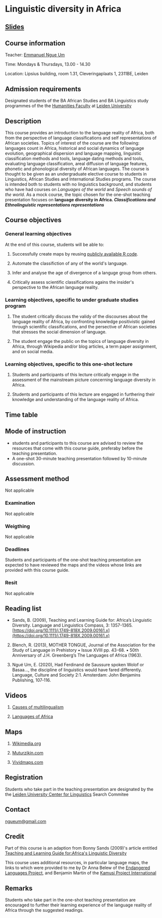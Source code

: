 # **Linguistic diversity in Africa**

## [Slides](https://docs.google.com/presentation/d/1sluXIob1yjTQ_pbkA3y_uKLtBZUqfMfqe-d2DzEoDpQ/edit?usp=sharing)

## **Course information**
Teacher: [Emmanuel Ngue Um](https://www.linkedin.com/in/emmanuel-ngué-um-98663769/)
 
Time: Mondays & Thursdays, 13.00 - 14.30

Location: Lipsius building, room 1.31, Cleveringaplaats 1, 2311BE, Leiden

## **Admission requirements**

Designated students of the BA African Studies and BA Linguistics study programmes of the the [Humanities Faculty](https://www.universiteitleiden.nl/en/humanities) at [Leiden University](https://www.universiteitleiden.nl/en) 

## **Description**

This course provides an introduction to the language reality of Africa, both from the perspective of language classifications and self representations of African societies. Topics of interest of the course are the following:  languages count in Africa, historical and social dynamics of language evolution, geographical dispersion and language mapping, linguistic classification methods and tools, language dating methods and tools, evaluating language classification, areal diffusion of language features, phonetic and phonological diversity of African languages. The course is thought to be given as an undergraduate elective course to students in Linguistics, African Studies and International Studies programs. The course is intended both to students with no linguistics background, and students who have had courses on *Languages of the world* and *Speech sounds of the world*.
As a mock course, the topic chosen for the one-shot teaching presentation focuses on **language diversity in Africa. *Classificatiions and Ethnolinguistic representations representations***

## **Course objectives**

### **General learning objectives**
At the end of this course, students will be able to:

1. Successfully create maps by reusing [publicly available R code](https://github.com/digitalkoine/PizzaMap-learn-to-code-maps-in-R-).

2. Automate the classifiction of any of the world's language.

3. Infer and analyse the age of divergence of a languge group from others.

4. Critically assess scientific classifications agains the insider's perspective to the African language reality. 


### **Learning objectives, specific to under graduate studies program**
1. The student critically discuss the validy of the discourses about the language reality of Africa, by confronting knowledge positivistic gained through scientific classifications, and the persective of African societies that stresses the social dimension of language.

2. The student engage the public on the topics of language diversity in Africa, through Wikipedia and/or blog articles, a term paper assignment, and on social media.

### **Learning objectives, specific to this one-shot lecture**
1. Students and participants of this lecture critically engage in the assessment of the mainstream picture concerning language diversity in Africa.

2. Students and participants of this lecture are engaged in furthering their knowledge and understanding of the language reality of Africa.

## **Time table**

## **Mode of instruction**
- students and participants to this course are advised to review the resources that come with this course guide, preferaby before the teaching presentation.
- A one-shot 30-minute teaching presentation followed by 10-minute discussion.

## **Assessment method**
Not applicable

### **Examination**
Not applicable

### **Weigthing**
Not applicable

### **Deadlines**
Students and participants of the one-shot teaching presentation are expected to have reviewed the maps and the videos whose links are provided with this course guide.

### **Resit**
Not applicable

## **Reading list**

* Sands, B. (2009), Teaching and Learning Guide for: Africa’s Linguistic Diversity. Language and Linguistics Compass, 3: 1357-1365. [https://doi.org/10.1111/j.1749-818X.2009.00161.x](https://doi.org/10.1111/j.1749-818X.2009.00161.x)

2. Blench, R. (2013), MOTHER TONGUE, Journal of the Association for the Study of Language in Prehistory • Issue XVIII pp. 43-68. • 50th Anniversary of J.H. Greenberg’s The Languages of Africa (1963).

3. Ngué Um, E. (2020), Had Ferdinand de Saussure spoken Wolof or Basaa..., the discipline of linguistics would have fared differently. Language, Culture and Society 2:1. Amsterdam: John Benjamins Publishing, 107‐116.


## Videos

1. [Causes of multilingualism](https://vimeo.com/chouettefilms?embedded=true&source=video_title&owner=787351) 

2. [Languages of Africa](https://youtu.be/1WhIiqHr0q0) 

## Maps

1. [Wikimedia.org](https://commons.wikimedia.org/wiki/Category:Linguistic_maps_of_Africa#/media/File:African_language_families.png)

2. [Muturzikin.com](https://www.muturzikin.com/carteafrique.htm)

3. [Vividmaps.com](https://vividmaps.com/detailed-map-of-africas-languages/)

## **Registration**
Students who take part in the teaching presentation are designated by the the [Leiden University Center for Linguistics](https://www.universiteitleiden.nl/en/humanities/leiden-university-centre-for-linguistics) Search Commitee

## **Contact**
ngueum@gmail.com 

## **Credit**
Part of this course is an adaption from Bonny Sands (2009)'s article entitled [Teaching and Learning Guide for:Africa's Linguistic Diversity](https://compass.onlinelibrary.wiley.com/doi/epdf/10.1111/j.1749-818X.2009.00161.x)

This course uses additional resources, in particular language maps, the links to which were provided to me by Dr Anna Belew  of the [Endangered Languages Project](https://www.endangeredlanguages.com/), and Benjamin Martin of the [Kamusi Project International](https://kamusi.org/)

## **Remarks**
Students who take part in the one-shot teaching presentation are encouraged to further their learning experience of the language reality of Africa through the suggested readings. 